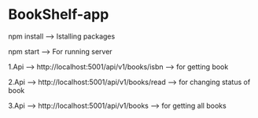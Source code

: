 # BookShelf-app

npm install --> Istalling packages

npm start -->   For running server 

1.Api --> http://localhost:5001/api/v1/books/isbn --> for getting book


2.Api --> http://localhost:5001/api/v1/books/read --> for changing status of book


3.Api --> http://localhost:5001/api/v1/books --> for getting all books

